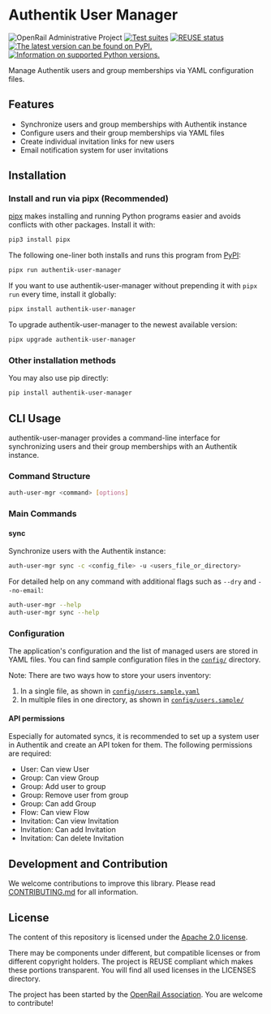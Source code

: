 <!--
SPDX-FileCopyrightText: 2025 DB Systel GmbH

SPDX-License-Identifier: Apache-2.0
-->

# Authentik User Manager

![OpenRail Administrative Project](https://openrailassociation.org/badges/openrail-project-admin.svg)
[![Test suites](https://github.com/OpenRailAssociation/authentik-user-manager/actions/workflows/test.yaml/badge.svg)](https://github.com/OpenRailAssociation/authentik-user-manager/actions/workflows/test.yaml)
[![REUSE status](https://api.reuse.software/badge/github.com/OpenRailAssociation/authentik-user-manager)](https://api.reuse.software/info/github.com/OpenRailAssociation/authentik-user-manager)
[![The latest version can be found on PyPI.](https://img.shields.io/pypi/v/authentik-user-manager.svg)](https://pypi.org/project/authentik-user-manager/)
[![Information on supported Python versions.](https://img.shields.io/pypi/pyversions/authentik-user-manager.svg)](https://pypi.org/project/authentik-user-manager/)

Manage Authentik users and group memberships via YAML configuration files.

## Features

- Synchronize users and group memberships with Authentik instance
- Configure users and their group memberships via YAML files
- Create individual invitation links for new users
- Email notification system for user invitations

## Installation

### Install and run via pipx (Recommended)

[pipx](https://pypa.github.io/pipx/) makes installing and running Python programs easier and avoids conflicts with other packages. Install it with:

```sh
pip3 install pipx
```

The following one-liner both installs and runs this program from [PyPI](https://pypi.org/project/authentik-user-manager/):

```sh
pipx run authentik-user-manager
```

If you want to use authentik-user-manager without prepending it with `pipx run` every time, install it globally:

```sh
pipx install authentik-user-manager
```

To upgrade authentik-user-manager to the newest available version:

```sh
pipx upgrade authentik-user-manager
```

### Other installation methods

You may also use pip directly:

```bash
pip install authentik-user-manager
```

## CLI Usage

authentik-user-manager provides a command-line interface for synchronizing users and their group memberships with an Authentik instance.

### Command Structure

```sh
auth-user-mgr <command> [options]
```

### Main Commands

#### sync

Synchronize users with the Authentik instance:

```sh
auth-user-mgr sync -c <config_file> -u <users_file_or_directory>
```

For detailed help on any command with additional flags such as `--dry` and `--no-email`:

```bash
auth-user-mgr --help
auth-user-mgr sync --help
```

### Configuration

The application's configuration and the list of managed users are stored in YAML files. You can find sample configuration files in the [`config/`](./config/) directory.

Note: There are two ways how to store your users inventory:

1. In a single file, as shown in [`config/users.sample.yaml`](./config/users.sample.yaml)
1. In multiple files in one directory, as shown in [`config/users.sample/`](./config/users.sample/)

#### API permissions

Especially for automated syncs, it is recommended to set up a system user in Authentik and create an API token for them. The following permissions are required:

- User: Can view User
- Group: Can view Group
- Group: Add user to group
- Group: Remove user from group
- Group: Can add Group
- Flow: Can view Flow
- Invitation: Can view Invitation
- Invitation: Can add Invitation
- Invitation: Can delete Invitation


## Development and Contribution

We welcome contributions to improve this library. Please read [CONTRIBUTING.md](./CONTRIBUTING.md) for all information.


## License

The content of this repository is licensed under the [Apache 2.0 license](https://www.apache.org/licenses/LICENSE-2.0).

There may be components under different, but compatible licenses or from different copyright holders. The project is REUSE compliant which makes these portions transparent. You will find all used licenses in the LICENSES directory.

The project has been started by the [OpenRail Association](https://openrailassociation.org). You are welcome to contribute!
